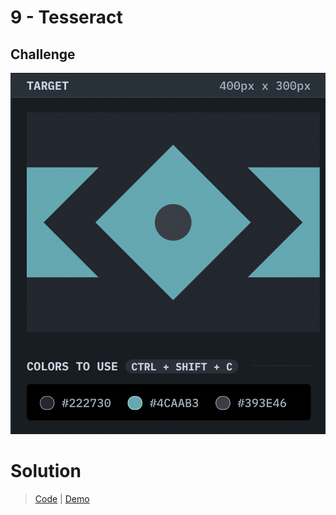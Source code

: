 # 9 - Tesseract

## Challenge
![Tesseract](./tesseract.png)

# Solution
> [Code](https://github.com/npranto/cssbattle/tree/main/battle-1/tesseract/index.html) |
> [Demo](https://npranto.github.io/cssbattle/battle-1/tesseract/)

